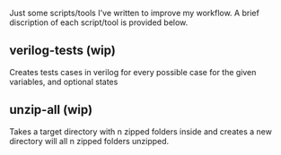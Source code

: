 Just some scripts/tools I've written to improve my workflow.  A brief discription of each script/tool is provided below.

##  verilog-tests (wip)
Creates tests cases in verilog for every possible case for the given variables, and optional states

##  unzip-all (wip)
Takes a target directory with n zipped folders inside and creates a new directory will all n zipped folders unzipped.

